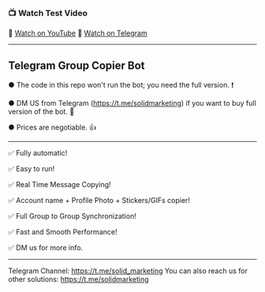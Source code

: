 ### 📺 Watch Test Video

🔹 [Watch on YouTube](https://youtu.be/TNAu-isyy24)
🔹 [Watch on Telegram](https://t.me/solid_marketing/64)


---------------------------------------------------------------------------------------------------------------
Telegram Group Copier Bot
---------------------------------------------------------------------------------------------------------------

● The code in this repo won't run the bot; you need the full version. ❗

● DM US from Telegram (https://t.me/solidmarketing) if you want to buy full version of the bot. 💬

● Prices are negotiable. 👍

---------------------------------------------------------------------------------------------------------------

✅ Fully automatic!

✅ Easy to run!

✅  Real Time Message Copying!

✅  Account name + Profile Photo + Stickers/GIFs copier!

✅  Full Group to Group Synchronization!

✅  Fast and Smooth Performance!

✅ DM us for more info.

---------------------------------------------------------------------------------------------------------------

Telegram Channel: https://t.me/solid_marketing
You can also reach us for other solutions: https://t.me/solidmarketing

